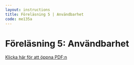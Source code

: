 ```yaml
---
layout: instructions
title: Föreläsning 5 | Användbarhet
code: me135a
---
```


# Föreläsning 5: Användbarhet

[Klicka här för att öppna PDF:n](/assets/pdf/me153a_me135a_usability.pdf)
